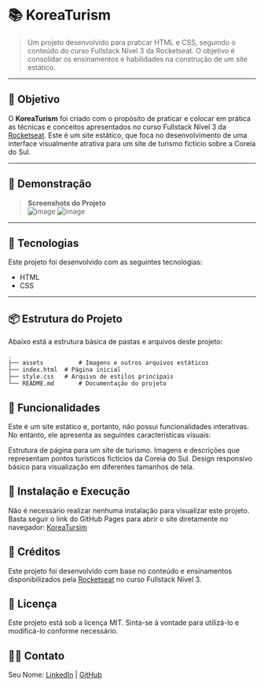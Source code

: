 # 📚 KoreaTurism

> Um projeto desenvolvido para praticar HTML e CSS, seguindo o conteúdo do curso Fullstack Nível 3 da Rocketseat. O objetivo é consolidar os ensinamentos e habilidades na construção de um site estático.

---

## 🎯 Objetivo

O **KoreaTurism** foi criado com o propósito de praticar e colocar em prática as técnicas e conceitos apresentados no curso Fullstack Nível 3 da [Rocketseat](https://www.rocketseat.com.br/). Este é um site estático, que foca no desenvolvimento de uma interface visualmente atrativa para um site de turismo fictício sobre a Coreia do Sul.

---

## 📸 Demonstração

> **Screenshots do Projeto**  
> ![image](https://github.com/user-attachments/assets/6c2c0783-e16f-479e-a1bf-02057d47a4c9)
> ![image](https://github.com/user-attachments/assets/86103709-cc2f-4a17-8f04-06d71e408ddf)


---

## 🚀 Tecnologias

Este projeto foi desenvolvido com as seguintes tecnologias:

- HTML
- CSS

---

## 📦 Estrutura do Projeto

Abaixo está a estrutura básica de pastas e arquivos deste projeto:

```plaintext
.
├── assets          # Imagens e outros arquivos estáticos
├── index.html  # Página inicial
├── style.css   # Arquivo de estilos principais
└── README.md       # Documentação do projeto
```
## 📖 Funcionalidades
Este é um site estático e, portanto, não possui funcionalidades interativas. No entanto, ele apresenta as seguintes características visuais:

Estrutura de página para um site de turismo.
Imagens e descrições que representam pontos turísticos fictícios da Coreia do Sul.
Design responsivo básico para visualização em diferentes tamanhos de tela.

## 🔧 Instalação e Execução
Não é necessário realizar nenhuma instalação para visualizar este projeto. Basta seguir o link do GitHub Pages para abrir o site diretamente no navegador:
[KoreaTursim](https://gakita.github.io/KoreaTurism/)

## 📌 Créditos
Este projeto foi desenvolvido com base no conteúdo e ensinamentos disponibilizados pela [Rocketseat](https://app.rocketseat.com.br/?type=ALL) no curso Fullstack Nível 3.

## 📄 Licença
Este projeto está sob a licença MIT. Sinta-se à vontade para utilizá-lo e modificá-lo conforme necessário.

## 🙋‍♂️ Contato
Seu Nome: [LinkedIn](https://www.linkedin.com/in/raul-antonio-5a38212a2/) | [GitHub](https://github.com/gakita)
